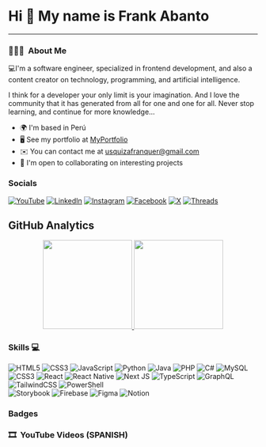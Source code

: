 Hi 👋 My name is Frank Abanto
=============================

--------------------------

### 👨🏼‍💻 &nbsp;About Me

💻I'm a software engineer, specialized in frontend development, and also a content creator on technology, programming, and artificial intelligence.

I think for a developer your only limit is your imagination. And I love the community that it has generated from all for one and one for all. Never stop learning, and continue for more knowledge...

* 🌍  I'm based in Perú
* 🖥️  See my portfolio at [MyPortfolio](https://frankusqabant.github.io/pagina-maquetacion-cv/)
* ✉️  You can contact me at [usquizafranquer@gmail.com](mailto:usquizafranquer@gmail.com)
* 🤝  I'm open to collaborating on interesting projects

### Socials

[![YouTube](https://img.shields.io/badge/YouTube-%23FF0000.svg?style=for-the-badge&logo=YouTube&logoColor=white)](https://www.youtube.com/@frankabanto)
[![LinkedIn](https://img.shields.io/badge/linkedin-%230077B5.svg?style=for-the-badge&logo=linkedin&logoColor=white)](https://www.linkedin.com/in/frankabanto/)
[![Instagram](https://img.shields.io/badge/Instagram-%23E4405F.svg?style=for-the-badge&logo=Instagram&logoColor=white)](https://www.instagram.com/frank_abant)
[![Facebook](https://img.shields.io/badge/Facebook-%231877F2.svg?style=for-the-badge&logo=Facebook&logoColor=white)](https://www.facebook.com/FrankUsqAbanto)
[![X](https://img.shields.io/badge/X-%23000000.svg?style=for-the-badge&logo=X&logoColor=white)](https://www.twitter.com/FrankUsqAbanto)
[![Threads](https://img.shields.io/badge/Threads-000000?style=for-the-badge&logo=Threads&logoColor=white)](frank_abant)

## GitHub Analytics

<!-- ![Frank Abanto' GitHub stats](https://github-readme-stats.vercel.app/api?username=FrankUsqAbant&show_icons=true&theme=dark) 
![Top Langs](https://github-readme-stats.vercel.app/api/top-langs/?username=FrankUsqAbant&layout=compact&theme=dark) -->

<p align="center">
  <a href="https://github.com/FrankUsqAbant">
    <img height="180em" src="https://github-readme-stats-eight-theta.vercel.app/api?username=FrankUsqAbant&show_icons=true&theme=algolia&include_all_commits=true&count_private=true">
    <img height="180em" src="https://github-readme-stats-eight-theta.vercel.app/api/top-langs/?username=FrankUsqAbant&layout=compact&langs_count=8&theme=algolia">
  </a>
</p>

### Skills 💻

![HTML5](https://img.shields.io/badge/html5-%23E34F26.svg?style=for-the-badge&logo=html5&logoColor=white)
![CSS3](https://img.shields.io/badge/css3-%231572B6.svg?style=for-the-badge&logo=css3&logoColor=white)
![JavaScript](https://img.shields.io/badge/javascript-%23323330.svg?style=for-the-badge&logo=javascript&logoColor=%23F7DF1E)
![Python](https://img.shields.io/badge/python-3670A0?style=for-the-badge&logo=python&logoColor=ffdd54)
![Java](https://img.shields.io/badge/java-%23ED8B00.svg?style=for-the-badge&logo=openjdk&logoColor=white)
![PHP](https://img.shields.io/badge/php-%23777BB4.svg?style=for-the-badge&logo=php&logoColor=white)
![C#](https://img.shields.io/badge/c%23-%23239120.svg?style=for-the-badge&logo=csharp&logoColor=white)
![MySQL](https://img.shields.io/badge/mysql-%2300f.svg?style=for-the-badge&logo=mysql&logoColor=white)
<br/>
![CSS3](https://img.shields.io/badge/css3-%231572B6.svg?style=for-the-badge&logo=css3&logoColor=white)
![React](https://img.shields.io/badge/react-%2320232a.svg?style=for-the-badge&logo=react&logoColor=%2361DAFB)
![React Native](https://img.shields.io/badge/react_native-%2320232a.svg?style=for-the-badge&logo=react&logoColor=%2361DAFB)
![Next JS](https://img.shields.io/badge/Next-black?style=for-the-badge&logo=next.js&logoColor=white)
![TypeScript](https://img.shields.io/badge/typescript-%23007ACC.svg?style=for-the-badge&logo=typescript&logoColor=white)
![GraphQL](https://img.shields.io/badge/-GraphQL-E10098?style=for-the-badge&logo=graphql&logoColor=white)
![TailwindCSS](https://img.shields.io/badge/tailwindcss-%2338B2AC.svg?style=for-the-badge&logo=tailwind-css&logoColor=white)
![PowerShell](https://img.shields.io/badge/PowerShell-%235391FE.svg?style=for-the-badge&logo=powershell&logoColor=white)
<br/>
![Storybook](https://img.shields.io/badge/-Storybook-FF4785?style=for-the-badge&logo=storybook&logoColor=white)
![Firebase](https://img.shields.io/badge/Firebase-039BE5?style=for-the-badge&logo=Firebase&logoColor=white)
![Figma](https://img.shields.io/badge/figma-%23F24E1E.svg?style=for-the-badge&logo=figma&logoColor=white)
![Notion](https://img.shields.io/badge/Notion-%23000000.svg?style=for-the-badge&logo=notion&logoColor=white)



### Badges

<!-- <b>My GitHub Stats</b>

<a href="http://www.github.com/FrankUsqAbant"><img src="https://github-readme-stats.vercel.app/api?username=FrankUsqAbant&show_icons=true&hide=&count_private=true&title_color=0891b2&text_color=ffffff&icon_color=0891b2&bg_color=1c1917&hide_border=true&show_icons=true" alt="FrankUsqAbant's GitHub stats" /></a>

<a href="http://www.github.com/FrankUsqAbant"><img src="https://github-readme-streak-stats.herokuapp.com/?user=FrankUsqAbant&stroke=ffffff&background=1c1917&ring=0891b2&fire=0891b2&currStreakNum=ffffff&currStreakLabel=0891b2&sideNums=ffffff&sideLabels=ffffff&dates=ffffff&hide_border=true" /></a>

<a href="https://github.com/FrankUsqAbant" align="left"><img src="https://github-readme-stats.vercel.app/api/top-langs/?username=FrankUsqAbant&langs_count=10&title_color=0891b2&text_color=ffffff&icon_color=0891b2&bg_color=1c1917&hide_border=true&locale=en&custom_title=Top%20%Languages" alt="Top Languages" /></a> -->

### 🎞️ &nbsp;YouTube Videos (SPANISH)

<!-- BEGIN YOUTUBE-CARDS -->
<!-- END YOUTUBE-CARDS -->




<!--
**FrankUsqAbant/FrankUsqAbant** is a ✨ _special_ ✨ repository because its `README.md` (this file) appears on your GitHub profile.

Here are some ideas to get you started:

- 🔭 I’m currently working on ...
- 🌱 I’m currently learning ...
- 👯 I’m looking to collaborate on ...
- 🤔 I’m looking for help with ...
- 💬 Ask me about ...
- 📫 How to reach me: ...
- 😄 Pronouns: ...
- ⚡ Fun fact: ...
-->
